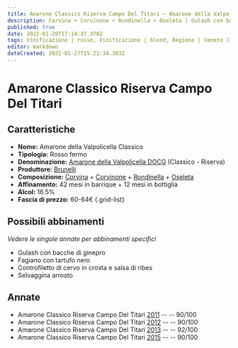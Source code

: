 ```yaml
---
title: Amarone Classico Riserva Campo Del Titari – Amarone della Valpolicella Classico Riserva DOCG – Brunelli – Veneto (IT) – 60-64€ – 4★-5★
description: Corvina + Corvinone + Rondinella + Oseleta | Gulash con bacche di ginepro – Fagiano con tartufo nero – Controfiletto di cervo in crosta e salsa di ribes – Selvaggina arrosto
published: true
date: 2022-01-28T17:14:37.370Z
tags: Vinificazione | rosso, Vinificazione | blend, Regione | Veneto (IT), Vinificazione | fermo, Valutazioni | 5 stelle, Prezzi | 60-64€, Vitigni | Corvina, Vitigni | Rondinella, Vitigni | Corvinone, Alimento | gulash, Alimento | fagiano, Alimento | cervo, Alimento | selvaggina, Aromatizzazione | al ginepro, Aromatizzazione | al tartufo nero, Aromatizzazione | in crosta, Aromatizzazione | al ribes, Cottura | arrosto
editor: markdown
dateCreated: 2022-01-27T15:21:34.303Z
---
```


# Amarone Classico Riserva Campo Del Titari

## Caratteristiche
- **Nome:** <span class="nome">Amarone della Valpolicella Classico</span>
- **Tipologia:** Rosso fermo
- **Denominazione:** <span class="denominazione">[Amarone della Valpolicella DOCG](/denominazioni/Italia/Veneto/DOCG/Amarone-della-Valpolicella)</span> (Classico - Riserva)
- **Produttore:** <span class="cantina">[Brunelli](/produttori/Italia/Veneto/Brunelli)</span> 
- **Composizione:** [Corvina](/vitigni/Italia/bacca-nera/corvina) + [Corvinone](/vitigni/Italia/bacca-nera/corvinone) + [Rondinella](/vitigni/Italia/bacca-nera/rondinella) + [Oseleta](/vitigni/Italia/bacca-nera/oseleta)
- **Affinamento:** 42 mesi in barrique + 12 mesi in bottiglia
- **Alcol:** 16.5%
- **Fascia di prezzo:** 60-64€
{.grid-list}

## Possibili abbinamenti
*Vedere le singole annate per abbinamenti specifici*

- Gulash con bacche di ginepro 
- Fagiano con tartufo nero
- Controfiletto di cervo in crosta e salsa di ribes 
- Selvaggina arrosto

## Annate
- Amarone Classico Riserva Campo Del Titari [2011](vini/Italia/Veneto/Brunelli/Amarone-Classico-Riserva-Campo-Del-Titari/2011) -- <span class="star-4"></span> -- 90/100
- Amarone Classico Riserva Campo Del Titari [2012](vini/Italia/Veneto/Brunelli/Amarone-Classico-Riserva-Campo-Del-Titari/2012) -- <span class="star-4"></span> -- 90/100
- Amarone Classico Riserva Campo Del Titari [2013](vini/Italia/Veneto/Brunelli/Amarone-Classico-Riserva-Campo-Del-Titari/2013) -- <span class="star-5"></span> -- 92/100
- Amarone Classico Riserva Campo Del Titari [2015](vini/Italia/Veneto/Brunelli/Amarone-Classico-Riserva-Campo-Del-Titari/2015) -- <span class="star-4"></span> -- 90/100
